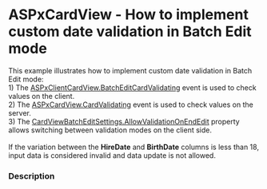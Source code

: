 # ASPxCardView - How to implement custom date validation in Batch Edit mode


This example illustrates how to implement custom date validation in Batch Edit mode: <br>1) The <a href="https://documentation.devexpress.com/#AspNet/DevExpressWebScriptsASPxClientCardView_BatchEditCardValidatingtopic">ASPxClientCardView.BatchEditCardValidating</a> event is used to check values on the client.<br>2) The <a href="https://documentation.devexpress.com/#AspNet/DevExpressWebASPxCardView_CardValidatingtopic">ASPxCardView.CardValidating</a> event is used to check values on the server.<br>3) The <a href="https://documentation.devexpress.com/#AspNet/DevExpressWebCardViewBatchEditSettings_AllowValidationOnEndEdittopic">CardViewBatchEditSettings.AllowValidationOnEndEdit</a> property allows switching between validation modes on the client side.  <br><br>If the variation between the <strong>HireDate</strong> and <strong>BirthDate</strong> columns is less than 18, input data is considered invalid and data update is not allowed.


<h3>Description</h3>

&nbsp;

<br/>


